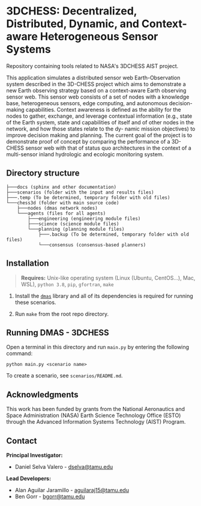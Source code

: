 # 3DCHESS: Decentralized, Distributed, Dynamic, and Context-aware Heterogeneous Sensor Systems

Repository containing tools related to NASA's 3DCHESS AIST project. 

This application simulates a distributed sensor web Earth-Observation system described in the
3D-CHESS project which aims to demonstrate a new Earth
observing strategy based on a context-aware Earth observing
sensor web. This sensor web consists of a set of nodes with a
knowledge base, heterogeneous sensors, edge computing,
and autonomous decision-making capabilities. Context
awareness is defined as the ability for the nodes to gather,
exchange, and leverage contextual information (e.g., state of
the Earth system, state and capabilities of itself and of other
nodes in the network, and how those states relate to the dy-
namic mission objectives) to improve decision making and
planning. The current goal of the project is to demonstrate
proof of concept by comparing the performance of a 3D-
CHESS sensor web with that of status quo architectures in
the context of a multi-sensor inland hydrologic and ecologic
monitoring system.

## Directory structure
```
├───docs (sphinx and other documentation)
├───scenarios (folder with the input and results files)
├───.temp (To be determined, temporary folder with old files)
└───chess3d (folder with main source code)
    ├───nodes (dmas network nodes)
    └───agents (files for all agents)
        ├───engineering (engineering module files)
        ├───science (science module files)
        └───planning (planning module files)
            ├───.backup (To be determined, temporary folder with old files)
            └───consensus (consensus-based planners)
```


## Installation
> **Requires:** Unix-like operating system (Linux (Ubuntu, CentOS...), Mac, WSL), `python 3.8`, `pip`, `gfortran`, `make`

1. Install the [`dmas`](https://github.com/seakers/DMASpy) library and all of its dependencies is required for running these scenarios.

2. Run `make` from the root repo directory.

## Running DMAS - 3DCHESS

Open a terminal in this directory and run `main.py` by entering the following command:

    python main.py <scenario name>

To create a scenario, see `scenarios/README.md`.

## Acknowledgments

This work has been funded by grants from the National Aeronautics and Space Administration (NASA) Earth Science Technology Office (ESTO) through the Advanced Information Systems Technology (AIST) Program.

## Contact 
**Principal Investigator:** 
- Daniel Selva Valero - <dselva@tamu.edu>

**Lead Developers:** 
- Alan Aguilar Jaramillo - <aguilaraj15@tamu.edu>
- Ben Gorr - <bgorr@tamu.edu>
